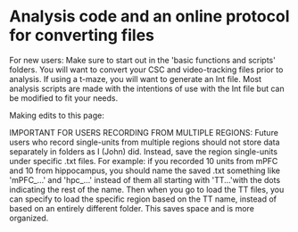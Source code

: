 # Analysis code and an online protocol for converting files

For new users: Make sure to start out in the 'basic functions and scripts' folders. You will
               want to convert your CSC and video-tracking files prior to analysis. If using a
               t-maze, you will want to generate an Int file. Most analysis scripts are made
               with the intentions of use with the Int file but can be modified to fit your
               needs.
               
Making edits to this page: 

IMPORTANT FOR USERS RECORDING FROM MULTIPLE REGIONS:
Future users who record single-units from multiple regions should not store data separately in
folders as I (John) did. Instead, save the region single-units under specific .txt files. For
example: if you recorded 10 units from mPFC and 10 from hippocampus, you should name the saved
.txt something like 'mPFC_...' and 'hpc_...' instead of them all starting with 'TT...'with the 
dots indicating the rest of the name. Then when you go to load the TT files, you can specify
to load the specific region based on the TT name, instead of based on an entirely different folder.
This saves space and is more organized.
